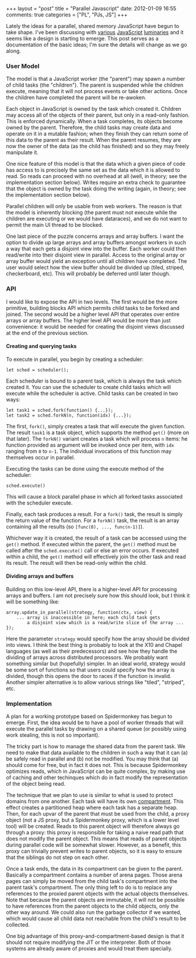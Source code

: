 +++
layout = "post"
title = "Parallel Javascript"
date: 2012-01-09 16:55
comments: true
categories = ["PL", "PJs, JS"]
+++

Lately the ideas for a parallel, shared memory JavaScript have begun
to take shape.  I've been discussing with [various][dherman]
[Java][luke][Script][alon] [luminaries][fzzzy] and it seems like a
design is starting to emerge.  This post serves as a documentation of
the basic ideas; I'm sure the details will change as we go along.

### User Model

The model is that a JavaScript worker (the "parent") may spawn a
number of child tasks (the "children").  The parent is suspended while
the children execute, meaning that it will not process events or take
other actions.  Once the children have completed the parent will be
re-awoken.

Each object in JavaScript is owned by the task which created it.
Children may access all of the objects of their parent, but only in a
read-only fashion.  This is enforced dynamically.  When a task
completes, its objects become owned by the parent.  Therefore, the
child tasks may create data and operate on it in a mutable fashion;
when they finish they can return some of this data to the parent as
their result.  When the parent resumes, they are now the owner of the
data (as the child has finished) and so they may freely manipulate it.

One nice feature of this model is that the data which a given piece of
code has access to is precisely the same set as the data which it is
allowed to read.  So reads can proceed with no overhead at all (well,
in theory; see the implementation section below).  Writes require an
extra check to guarantee that the object is owned by the task doing
the writing (again, in theory; see the implementation section below).

Parallel children will only be usable from web workers.  The reason is
that the model is inherently blocking (the parent must not execute
while the children are executing or we would have dataraces), and we
do not want to permit the main UI thread to be blocked.

One last piece of the puzzle concerns arrays and array buffers.  I
want the option to divide up large arrays and array buffers amongst
workers in such a way that each gets a disjoint view into the buffer.
Each worker could then read/write into their disjoint view in
parallel.  Access to the original array or array buffer would yield an
exception until all children have completed.  The user would select
how the view buffer should be divided up (tiled, striped,
checkerboard, etc).  This will probably be deferred until later though.

### API

I would like to expose the API in two levels.  The first would be the
more primitive, building blocks API which permits child tasks to be
forked and joined.  The second would be a higher level API that
operates over entire arrays or array buffers.  The higher level API
would be more than just convenience: it would be needed for creating
the disjoint views discussed at the end of the previous section.

#### Creating and querying tasks

To execute in parallel, you begin by creating a scheduler:

    let sched = scheduler();

Each scheduler is bound to a parent task, which is always
the task which created it.  You can use the scheduler to create
child tasks which will execute while the scheduler is active.
Child tasks can be created in two ways:

    let task1 = sched.fork(function() {...});
    let task2 = sched.forkN(n, function(idx) {...});

The first, `fork()`, simply creates a task that will execute the given
function.  The result `task1` is a task object, which supports the
method `get()` (more on that later).  The `forkN()` variant creates a
task which will process `n` items: he function provided as argument
will be invoked once per item, with `idx` ranging from `0` to `n-1`.
The individual invocations of this function may themselves occur in
parallel.  

Executing the tasks can be done using the execute method of the scheduler:

    sched.execute()

This will cause a block parallel phase in which all forked tasks associated
with the scheduler execute.

Finally, each task produces a result.  For a `fork()` task, the result
is simply the return value of the function.  For a `forkN()` task, the
result is an array containing all the results (so
`[func(0), ..., func(n-1)]`).  

Whichever way it is created, the result of a task can be accessed using
the `get()` method.  If executed within the parent, the `get()` method
must be called after the `sched.execute()` call or else an error occurs.
If executed within a child, the `get()` method will effectively join the
other task and read its result.  The result will then be read-only within
the child.

#### Dividing arrays and buffers

Building on this low-level API, there is a higher-level API for processing
arrays and buffers.  I am not precisely sure how this should look, but I
think it will be something like:

    array.update_in_parallel(strategy, function(ctx, view) {
        ... array is inaccessible in here; each child task gets
            a disjoint view which is a read/write slice of the array ...
    });
    
Here the parameter `strategy` would specify how the array should be
divided into views.  I think the best thing is probably to look at the
X10 and Chapel languages (as well as their predecessors) and see how
they handle the dividing of arrays across distributed processors.  We
probably want something similar but (hopefully) simpler.  In an ideal
world, strategy would be some sort of functions so that users could
specify how the array is divided, though this opens the door to races
if the function is invalid.  Another simpler alternative is to allow
various strings like "tiled", "striped", etc.

### Implementation

A plan for a working prototype based on Spidermonkey has begun to
emerge.  First, the idea would be to have a pool of worker threads
that will execute the parallel tasks by drawing on a shared queue (or
possibly using work stealing, this is not so important).

The tricky part is how to manage the shared data from the parent task.
We need to make that data available to the children in such a way that
it can (a) be safely read in parallel and (b) not be modified.  You
may think that (a) should come for free, but in fact it does not.
This is because Spidermonkey optimizes reads, which in JavaScript can
be quite complex, by making use of caching and other techinques which
do in fact modify the representation of the object being read.  

The technique that we plan to use is similar to what is used to
protect domains from one another.  Each task will have its own
[compartment][compartments].  This effect creates a partitioned heap
where each task has a separate heap.  Then, for each upvar of the
parent that must be used from the child, a proxy object (not a JS
proxy, but a Spidermonkey proxy, which is a lower level tool) will be
created.  Reads to this parent object will therefore always go through
a proxy: this proxy is responsible for taking a naive read path that
does not modify the parent object.  This means that reads of parent
objects during parallel code will be somewhat slower.  However, as a
benefit, this proxy can trivially prevent writes to parent objects, so
it is easy to ensure that the siblings do not step on each other.

Once a task ends, the data in its compartment can be given to the
parent.  Basically a compartment contains a number of arena pages.
Those arena pages can simply be moved from the child task's
compartment into the parent task's compartment.  The only thing left
to do is to replace any references to the proxied parent objects with
the actual objects themselves.  Note that because the parent objects
are immutable, it will not be possible to have references from the
parent objects to the child objects, only the other way around.  We
could also run the garbage collector if we wanted, which would cause
all child data not reachable from the child's result to be collected.

One big advantage of this proxy-and-compartment-based design is that
it should not require modifying the JIT or the interpreter.  Both of
those systems are already aware of proxies and would treat them specially.

[compartments]: http://andreasgal.com/2010/10/13/compartments/
[dherman]: http://calculist.org/
[fzzzy]: http://donovanpreston.blogspot.com/
[alon]: http://mozakai.blogspot.com/
[luke]: http://blog.mozilla.com/luke/
